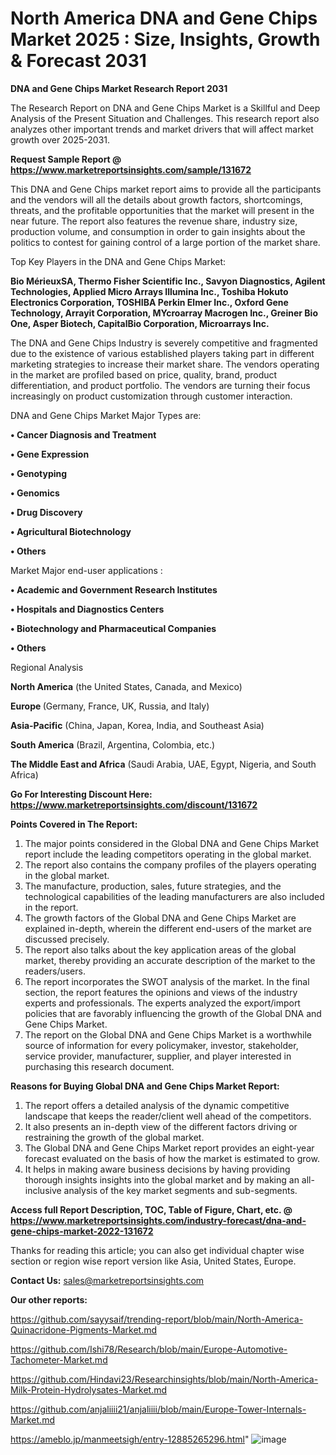 # North America DNA and Gene Chips Market 2025 : Size, Insights, Growth & Forecast 2031

<strong>DNA and Gene Chips Market Research Report 2031</strong>

The Research Report on DNA and Gene Chips Market is a Skillful and Deep Analysis of the Present Situation and Challenges. This research report also analyzes other important trends and market drivers that will affect market growth over 2025-2031.

<strong>Request Sample Report @ <a href=https://www.marketreportsinsights.com/sample/131672>https://www.marketreportsinsights.com/sample/131672</a></strong>

This DNA and Gene Chips market report aims to provide all the participants and the vendors will all the details about growth factors, shortcomings, threats, and the profitable opportunities that the market will present in the near future. The report also features the revenue share, industry size, production volume, and consumption in order to gain insights about the politics to contest for gaining control of a large portion of the market share.

Top Key Players in the DNA and Gene Chips Market:

<strong>Bio MérieuxSA, Thermo Fisher Scientific Inc., Savyon Diagnostics, Agilent Technologies, Applied Micro Arrays Illumina Inc., Toshiba Hokuto Electronics Corporation, TOSHIBA Perkin Elmer Inc., Oxford Gene Technology, Arrayit Corporation, MYcroarray Macrogen Inc., Greiner Bio One, Asper Biotech, CapitalBio Corporation, Microarrays Inc.</strong>

The DNA and Gene Chips Industry is severely competitive and fragmented due to the existence of various established players taking part in different marketing strategies to increase their market share. The vendors operating in the market are profiled based on price, quality, brand, product differentiation, and product portfolio. The vendors are turning their focus increasingly on product customization through customer interaction.

DNA and Gene Chips Market Major Types are:

<strong>• Cancer Diagnosis and Treatment

• Gene Expression

• Genotyping

• Genomics

• Drug Discovery

• Agricultural Biotechnology

• Others</strong>

Market Major end-user applications :

<strong>• Academic and Government Research Institutes

• Hospitals and Diagnostics Centers

• Biotechnology and Pharmaceutical Companies

• Others</strong>

Regional Analysis

</u><strong><b>North America</b></strong> (the United States, Canada, and Mexico)

<strong><b>Europe </b></strong>(Germany, France, UK, Russia, and Italy)

<strong><b>Asia-Pacific</b></strong> (China, Japan, Korea, India, and Southeast Asia)

<strong><b>South America</b></strong> (Brazil, Argentina, Colombia, etc.)

<strong><b>The Middle East and Africa</b></strong> (Saudi Arabia, UAE, Egypt, Nigeria, and South Africa)

<strong>Go For Interesting Discount Here: <a href=https://www.marketreportsinsights.com/discount/131672>https://www.marketreportsinsights.com/discount/131672</a></strong>

<strong>Points Covered in The Report:</strong>
<ol>
  <li>The major points considered in the Global DNA and Gene Chips Market report include the leading competitors operating in the global market.</li>
  <li>The report also contains the company profiles of the players operating in the global market.</li>
  <li>The manufacture, production, sales, future strategies, and the technological capabilities of the leading manufacturers are also included in the report.</li>
  <li>The growth factors of the Global DNA and Gene Chips Market are explained in-depth, wherein the different end-users of the market are discussed precisely.</li>
  <li>The report also talks about the key application areas of the global market, thereby providing an accurate description of the market to the readers/users.</li>
  <li>The report incorporates the SWOT analysis of the market. In the final section, the report features the opinions and views of the industry experts and professionals. The experts analyzed the export/import policies that are favorably influencing the growth of the Global DNA and Gene Chips Market.</li>
  <li>The report on the Global DNA and Gene Chips Market is a worthwhile source of information for every policymaker, investor, stakeholder, service provider, manufacturer, supplier, and player interested in purchasing this research document.</li>
</ol>
<strong>Reasons for Buying Global DNA and Gene Chips Market Report:</strong>

<ol>
  <li>The report offers a detailed analysis of the dynamic competitive landscape that keeps the reader/client well ahead of the competitors.</li>
  <li>It also presents an in-depth view of the different factors driving or restraining the growth of the global market.</li>
  <li>The Global DNA and Gene Chips Market report provides an eight-year forecast evaluated on the basis of how the market is estimated to grow.</li>
  <li>It helps in making aware business decisions by having providing thorough insights insights into the global market and by making an all-inclusive analysis of the key market segments and sub-segments.</li>
</ol>
<strong>Access full Report Description, TOC, Table of Figure, Chart, etc. @ <a href=https://www.marketreportsinsights.com/industry-forecast/dna-and-gene-chips-market-2022-131672>https://www.marketreportsinsights.com/industry-forecast/dna-and-gene-chips-market-2022-131672</a></strong>


Thanks for reading this article; you can also get individual chapter wise section or region wise report version like Asia, United States, Europe.

<strong>Contact Us:</strong>
sales@marketreportsinsights.com

<strong>Our other reports:</strong>

<a href=https://github.com/sayysaif/trending-report/blob/main/North-America-Quinacridone-Pigments-Market.md>https://github.com/sayysaif/trending-report/blob/main/North-America-Quinacridone-Pigments-Market.md</a>

<a href=https://github.com/Ishi78/Research/blob/main/Europe-Automotive-Tachometer-Market.md>https://github.com/Ishi78/Research/blob/main/Europe-Automotive-Tachometer-Market.md</a>

<a href=https://github.com/Hindavi23/Researchinsights/blob/main/North-America-Milk-Protein-Hydrolysates-Market.md>https://github.com/Hindavi23/Researchinsights/blob/main/North-America-Milk-Protein-Hydrolysates-Market.md</a>

<a href=https://github.com/anjaliiii21/anjaliiii/blob/main/Europe-Tower-Internals-Market.md>https://github.com/anjaliiii21/anjaliiii/blob/main/Europe-Tower-Internals-Market.md</a>

<a href=https://ameblo.jp/manmeetsigh/entry-12885265296.html>https://ameblo.jp/manmeetsigh/entry-12885265296.html</a>"
![image](https://github.com/user-attachments/assets/379281a3-dadc-4cb7-b13b-13a2efd54ec8)
